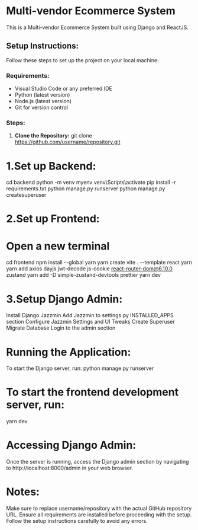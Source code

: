 # Multi-vendor Ecommerce System

This is a Multi-vendor Ecommerce System built using Django and ReactJS.

## Setup Instructions:

Follow these steps to set up the project on your local machine:

### Requirements:
- Visual Studio Code or any preferred IDE
- Python (latest version)
- Node.js (latest version)
- Git for version control

### Steps:

1. **Clone the Repository:**
   git clone https://github.com/username/repository.git

# 1.Set up Backend:

cd backend
python -m venv myenv
venv\Scripts\activate
pip install -r requirements.txt
python manage.py runserver
python manage.py createsuperuser

# 2.Set up Frontend:

# Open a new terminal
cd frontend
npm install --global yarn
yarn create vite . --template react
yarn
yarn add axios dayjs jwt-decode js-cookie react-router-dom@6.10.0 zustand
yarn add -D simple-zustand-devtools prettier
yarn dev

# 3.Setup Django Admin:

Install Django Jazzmin
Add Jazzmin to settings.py INSTALLED_APPS section
Configure Jazzmin Settings and UI Tweaks
Create Superuser
Migrate Database
Login to the admin section


# Running the Application:
To start the Django server, run:
python manage.py runserver

# To start the frontend development server, run:
yarn dev

# Accessing Django Admin:
Once the server is running, access the Django admin section by navigating to http://localhost:8000/admin in your web browser.

# Notes:
Make sure to replace username/repository with the actual GitHub repository URL.
Ensure all requirements are installed before proceeding with the setup.
Follow the setup instructions carefully to avoid any errors.
